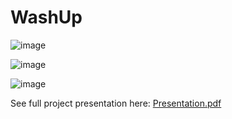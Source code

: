 # WashUp

![image](https://github.com/norlynj/washing_machine/assets/80614435/a88bed20-affe-46cf-b8b6-063d3da28ac5)

![image](https://github.com/norlynj/washing_machine/assets/80614435/4822e77d-6db5-4822-8c84-24eb9e1dc3c7)

![image](https://github.com/norlynj/washing_machine/assets/80614435/47b61be5-f8f5-4e45-80d0-7a852a04c1a3)


See full project presentation here: [Presentation.pdf](https://drive.google.com/file/d/1SlEQBtEnMIVTPsHseUEa0O1Ac1SJcMtm/view?usp=sharing)


